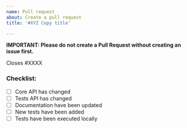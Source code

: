 ```yaml
---
name: Pull request
about: Create a pull request
title: '#XYZ Copy title'

---
```


**IMPORTANT: Please do not create a Pull Request without creating an issue first.**

Closes #XXXX

### Checklist:

* [ ] Core API has changed
* [ ] Tests API has changed
* [ ] Documentation have been updated
* [ ] New tests have been added
* [ ] Tests have been executed locally
